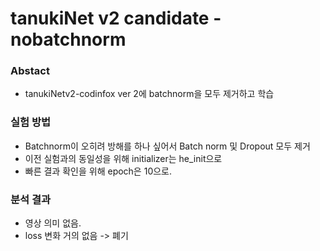 # tanukiNet v2 candidate - nobatchnorm

### Abstact
- tanukiNetv2-codinfox ver 2에 batchnorm을 모두 제거하고 학습

### 실험 방법
- Batchnorm이 오히려 방해를 하나 싶어서 Batch norm 및 Dropout 모두 제거
- 이전 실험과의 동일성을 위해 initializer는 he_init으로
- 빠른 결과 확인을 위해 epoch은 10으로.

### 분석 결과
- 영상 의미 없음.
- loss 변화 거의 없음 -> 폐기